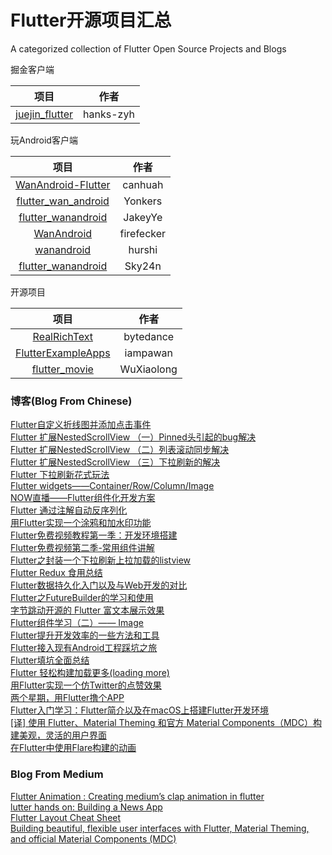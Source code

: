 # Flutter开源项目汇总  
A categorized collection of Flutter Open Source Projects and Blogs


掘金客户端

|                             项目                             |   作者    |
| :----------------------------------------------------------: | :-------: |
| [juejin_flutter](https://github.com/hanks-zyh/juejin_flutter) | hanks-zyh |

玩Android客户端

|                             项目                             |    作者    |
| :----------------------------------------------------------: | :--------: |
| [WanAndroid-Flutter](https://github.com/canhuah/WanAndroid-Flutter) |  canhuah   |
| [flutter_wan_android](https://github.com/Yonkers/flutter_wan_android) |  Yonkers   |
| [flutter_wanandroid](https://github.com/JakeyYe/flutter_wanandroid) |  JakeyYe   |
|    [WanAndroid](https://github.com/firefecker/WanAndroid)    | firefecker |
|      [wanandroid](https://github.com/hurshi/wanandroid)      |   hurshi   |
| [flutter_wanandroid](https://github.com/Sky24n/flutter_wanandroid) |   Sky24n   |

开源项目

|                             项目                             |   作者    |
| :----------------------------------------------------------: | :-------: |
|  [RealRichText](https://github.com/bytedance/RealRichText)   | bytedance |
| [FlutterExampleApps](https://github.com/iampawan/FlutterExampleApps) | iampawan  |
| [flutter_movie](https://github.com/WuXiaolong/flutter_movie) | WuXiaolong  |

### 博客(Blog From Chinese)
[Flutter自定义折线图并添加点击事件](https://juejin.im/post/5bf4a85b6fb9a049c84f1313)  
[Flutter 扩展NestedScrollView （一）Pinned头引起的bug解决](https://juejin.im/post/5bea43ade51d45544844010a)  
[Flutter 扩展NestedScrollView （二）列表滚动同步解决](https://juejin.im/post/5bea90c6e51d450319791b2e)  
[Flutter 扩展NestedScrollView （三）下拉刷新的解决](https://juejin.im/post/5beb91275188251d9e0c1d73)  
[Flutter 下拉刷新花式玩法](https://juejin.im/post/5bebcc44f265da61682aedb8)  
[Flutter widgets——Container/Row/Column/Image](https://juejin.im/post/5bdfd278e51d45783a42bd3c)  
[NOW直播——Flutter组件化开发方案](https://juejin.im/post/5bf65a776fb9a049ba41359c)  
[Flutter 通过注解自动反序列化](https://juejin.im/entry/5bf77afaf265da6166241d1c)  
[用Flutter实现一个涂鸦和加水印功能](https://juejin.im/post/5bf76c55e51d4540496696d0)  
[Flutter免费视频教程第一季：开发环境搭建](https://juejin.im/post/5be3d54cf265da611d6624d3)  
[Flutter免费视频第二季-常用组件讲解](https://juejin.im/post/5bfb3bdc6fb9a049f9123e90)  
[Flutter之封装一个下拉刷新上拉加载的listview](https://juejin.im/post/5bfaa3e3e51d45081349d003)  
[Flutter Redux 食用总结](https://juejin.im/post/5bf95aaa51882516e1542e31)  
[Flutter数据持久化入门以及与Web开发的对比](https://juejin.im/post/5bf7b4a06fb9a049db72c756)  
[Flutter之FutureBuilder的学习和使用](https://juejin.im/post/5bfa9feee51d4524d9250689)  
[字节跳动开源的 Flutter 富文本展示效果](https://juejin.im/entry/5bfe4b7e51882550d05cb0bf)   
[Flutter组件学习（二）—— Image](https://juejin.im/post/5c00a971f265da61776bb1c6)  
[Flutter提升开发效率的一些方法和工具](https://juejin.im/post/5bffea7551882505d840503a)  
[Flutter接入现有Android工程踩坑之旅](https://juejin.im/post/5c0399086fb9a04a006ec100)  
[Flutter填坑全面总结](https://juejin.im/post/5c00ce886fb9a049ca371388)  
[Flutter 轻松构建加载更多(loading more)](https://juejin.im/post/5bfb9cb7e51d45592b766769)  
[用Flutter实现一个仿Twitter的点赞效果](https://juejin.im/post/5bf01b7d51882516fa638069)  
[两个星期，用Flutter撸个APP](https://juejin.im/post/5bf2b829e51d4514df5b720d)  
[Flutter入门学习：Flutter简介以及在macOS上搭建Flutter开发环境](https://juejin.im/post/5bf61a496fb9a049a62c34c0)  
[[译] 使用 Flutter、Material Theming 和官方 Material Components（MDC）构建美观，灵活的用户界面](https://juejin.im/post/5c07d8a7518825778a56b80f)  
[在Flutter中使用Flare构建的动画](https://juejin.im/post/5c0a9c486fb9a049c84f4556)  

### Blog From Medium
[Flutter Animation : Creating medium’s clap animation in flutter](https://proandroiddev.com/flutter-animation-creating-mediums-clap-animation-in-flutter-3168f047421e)  
[lutter hands on: Building a News App](https://blog.geekyants.com/flutter-hands-on-building-a-news-app-fe233027185f)  
[Flutter Layout Cheat Sheet](https://proandroiddev.com/flutter-layout-cheat-sheet-5363348d037e)  
[Building beautiful, flexible user interfaces with Flutter, Material Theming, and official Material Components (MDC)](https://medium.com/flutter-io/building-beautiful-flexible-user-interfaces-with-flutter-material-theming-and-official-material-13ae9279ef19)  
